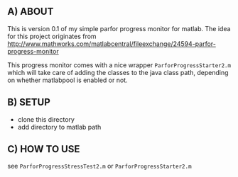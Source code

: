 ## A) ABOUT

This is version 0.1 of my simple parfor progress monitor for matlab. The idea 
for this project originates from http://www.mathworks.com/matlabcentral/fileexchange/24594-parfor-progress-monitor

This progress monitor comes with a nice wrapper `ParforProgressStarter2.m` which will take care of adding the classes to the java class path, depending on whether matlabpool is enabled or not.

## B) SETUP

* clone this directory 
* add directory to matlab path

## C) HOW TO USE

see `ParforProgressStressTest2.m` or `ParforProgressStarter2.m`

